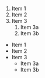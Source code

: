 1. Item 1
2. Item 2
3. Item 3
   1. Item 3a
   2. Item 3b

* Item 1
* Item 2
* Item 3
   * Item 3a
   * Item 3b
